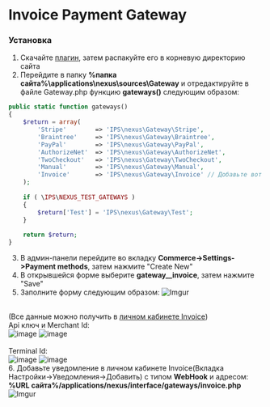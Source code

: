<h1>Invoice Payment Gateway</h1>

<h3>Установка</h3>

1. Скачайте [плагин](https://github.com/Invoice-LLC/Invoice.Module.InvisionCommunity/archive/master.zip), затем распакуйте его в корневую директорию сайта
2. Перейдите в папку **%папка сайта%\applications\nexus\sources\Gateway** и отредактируйте в файле Gateway.php функцию **gateways()**
следующим образом:
```php
public static function gateways()
{
    $return = array(
        'Stripe'		=> 'IPS\nexus\Gateway\Stripe',
        'Braintree'		=> 'IPS\nexus\Gateway\Braintree',
        'PayPal'		=> 'IPS\nexus\Gateway\PayPal',
        'AuthorizeNet'	=> 'IPS\nexus\Gateway\AuthorizeNet',
        'TwoCheckout'	=> 'IPS\nexus\Gateway\TwoCheckout',
        'Manual'		=> 'IPS\nexus\Gateway\Manual',
        'Invoice'       => 'IPS\nexus\Gateway\Invoice' // Добавьте вот эту строчку
    );
    
    if ( \IPS\NEXUS_TEST_GATEWAYS )
    {
        $return['Test'] = 'IPS\nexus\Gateway\Test';
    }
    
    return $return;
}
```
3. В админ-панели перейдите во вкладку **Commerce->Settings->Payment methods**, затем нажмите "Create New"
4. В открывшейся форме выберите **gateway__invoice**, затем нажмите "Save"
5. Заполните форму следующим образом:
![Imgur](https://imgur.com/eyR3P33.png)

<br> (Все данные можно получить в [личном кабинете Invoice](https://lk.invoice.su/))
<br>Api ключ и Merchant Id:<br>
![image](https://user-images.githubusercontent.com/91345275/196218699-a8f8c00e-7f28-451e-9750-cfa1f43f15d8.png)
![image](https://user-images.githubusercontent.com/91345275/196218722-9c6bb0ae-6e65-4bc4-89b2-d7cb22866865.png)<br>
<br>Terminal Id:<br>
![image](https://user-images.githubusercontent.com/91345275/196218998-b17ea8f1-3a59-434b-a854-4e8cd3392824.png)
![image](https://user-images.githubusercontent.com/91345275/196219014-45793474-6dfa-41e3-945d-fc669c916aca.png)<br>
6. Добавьте уведомление в личном кабинете Invoice(Вкладка Настройки->Уведомления->Добавить)
      с типом **WebHook** и адресом: **%URL сайта%/applications/nexus/interface/gateways/invoice.php**<br>
      ![Imgur](https://imgur.com/lMmKhj1.png)
